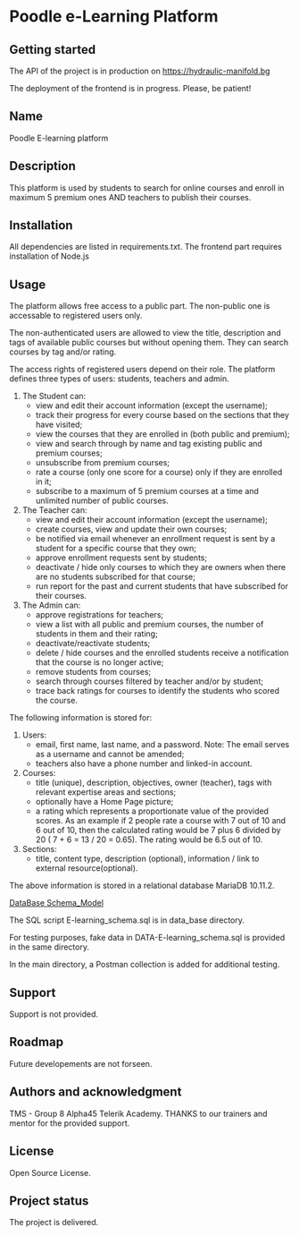 # Poodle e-Learning Platform

## Getting started

The API of the project is in production on https://hydraulic-manifold.bg

The deployment of the frontend is in progress. Please, be patient! 

## Name
Poodle E-learning platform

## Description
This platform is used by students to search for online courses and enroll in maximum 5 premium ones AND teachers to publish their courses.

## Installation
All dependencies are listed in requirements.txt. 
The frontend part requires installation of Node.js

## Usage
The platform allows free access to a public part. The non-public one is accessable to registered users only.

The non-authenticated users are allowed to view the title, description and tags of available public courses but without opening them. They can search courses by tag and/or rating.

The access rights of registered users depend on their role.
The platform defines three types of users: students, teachers and admin.
1. The Student can:
    - view and edit their account information (except the username);
    - track their progress for every course based on the sections that they have visited;
    - view the courses that they are enrolled in (both public and premium);
    - view and search through by name and tag existing public and premium courses;
    - unsubscribe from premium courses;
    - rate a course (only one score for a course) only if they are enrolled in it;
    - subscribe to a maximum of 5 premium courses at a time and unlimited number of public courses.
2. The Teacher can:
    - view and edit their account information (except the username);
    - create courses, view and update their own courses;
    - be notified via email whenever an enrollment request is sent by a student for a specific course that they own;
    - approve enrollment requests sent by students;
    - deactivate / hide only courses to which they are owners when there are no students subscribed for that course;
    - run report for the past and current students that have subscribed for their courses.
3. The Admin can:
    - approve registrations for teachers;
    - view a list with all public and premium courses, the number of students in them and their rating;
    - deactivate/reactivate students;
    - delete / hide courses and the enrolled students receive a notification that the course is no longer active;
    - remove students from courses;
    - search through courses filtered by teacher and/or by student;
    - trace back ratings for courses to identify the students who scored the course.

The following information is stored for:
1. Users:
   - email, first name, last name, and a password. Note: The email serves as a username and cannot be amended;
   - teachers also have a phone number and linked-in account.
2. Courses:
   - title (unique), description, objectives, owner (teacher), tags with relevant expertise areas and sections;
   - optionally have a Home Page picture;
   - a rating which represents a proportionate value of the provided scores. As an example if 2 people rate a course with 7 out of 10 and 6 out of 10, then the calculated rating would be 7 plus 6 divided by 20 ( 7 + 6 = 13 / 20 = 0.65). The rating would be 6.5 out of 10.
3. Sections:
   - title, content type, description (optional), information / link to external resource(optional).

The above information is stored in a relational database MariaDB 10.11.2.

[DataBase Schema_Model](data_base/Schema_Model.png)

The SQL script E-learning_schema.sql is in data_base directory.

For testing purposes, fake data in DATA-E-learning_schema.sql is provided in the same directory.

In the main directory, a Postman collection is added for additional testing.

## Support
Support is not provided.

## Roadmap
Future developements are not forseen.
## Authors and acknowledgment
TMS - Group 8 Alpha45 Telerik Academy. 
THANKS to our trainers and mentor for the provided support.

## License
Open Source License.

## Project status
The project is delivered.
